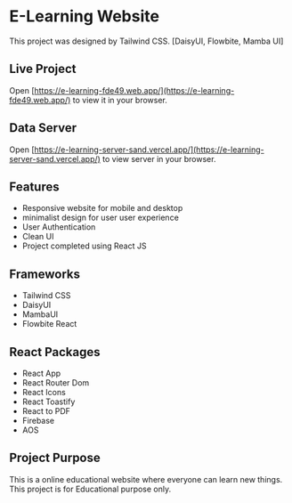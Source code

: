 # E-Learning Website

This project was designed by Tailwind CSS. [DaisyUI, Flowbite, Mamba UI]

## Live Project

Open [https://e-learning-fde49.web.app/](https://e-learning-fde49.web.app/) to view it in your browser.

## Data Server

Open [https://e-learning-server-sand.vercel.app/](https://e-learning-server-sand.vercel.app/) to view server in your browser.

## Features

- Responsive website for mobile and desktop
- minimalist design for user user experience
- User Authentication
- Clean UI
- Project completed using React JS

## Frameworks

- Tailwind CSS
- DaisyUI
- MambaUI
- Flowbite React

## React Packages

- React App
- React Router Dom
- React Icons
- React Toastify
- React to PDF
- Firebase
- AOS

## Project Purpose

This is a online educational website where everyone can learn new things. This project is for Educational purpose only.
